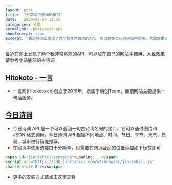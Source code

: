 ```yaml
---
layout: post
title:  "分享两个很棒的接口"
date:   2020-02-04 15:55
categories: 分享
permalink: /post/best-api
showExcerpt: true
excerpt: "最近在网上发现了两个我非常喜欢的API，可以放在自己的网站中调用，大致效果请参考小站底部的古诗词"
---
```


最近在网上发现了两个我非常喜欢的API，可以放在自己的网站中调用，大致效果请参考小站底部的古诗词

## <a href="https://hitokoto.cn/" target="_blank">Hitokoto - 一言<i class="icon-link1"></i></a>

- 一言网(Hitokoto.cn)创立于2016年，隶属于萌创Team，目前网站主要提供一句话服务。

## <a href="https://www.jinrishici.com/" target="_blank">今日诗词<i class="icon-link1"></i></a>

- 今日诗词 API 是一个可以返回一句古诗词名句的接口。它可以通过图片和 JSON 格式调用。今日诗词 API 根据不同地点、时间、节日、季节、天气、景观、城市进行智能推荐。
- 在网页中使用该接口十分简单，只需要在网页合适的位置添加如下标签即可

~~~html
<span id="jinrishici-sentence">Loading....</span>
<script src="https://sdk.jinrishici.com/v2/browser/jinrishici.js"
charset="utf-8"></script>
~~~

- 更多的安装方式请点击<a href="https://www.jinrishici.com/doc/#choose" target="_blank">这里</a>查看